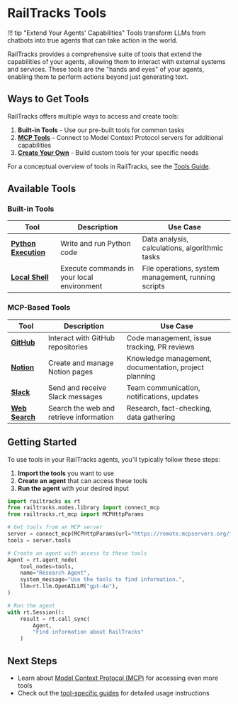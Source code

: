 # RailTracks Tools

!!! tip "Extend Your Agents' Capabilities"
    Tools transform LLMs from chatbots into true agents that can take action in the world.

RailTracks provides a comprehensive suite of tools that extend the capabilities of your agents, allowing them to interact with external systems and services. These tools are the "hands and eyes" of your agents, enabling them to perform actions beyond just generating text.

## Ways to Get Tools

RailTracks offers multiple ways to access and create tools:

1. **Built-in Tools** - Use our pre-built tools for common tasks
2. **[MCP Tools](mcp/index.md)** - Connect to Model Context Protocol servers for additional capabilities
3. **[Create Your Own](create_your_own.md)** - Build custom tools for your specific needs

For a conceptual overview of tools in RailTracks, see the [Tools Guide](/guides/tools).

## Available Tools

### Built-in Tools

| Tool | Description | Use Case |
|------|-------------|----------|
| [**Python Execution**](guides/python_sandbox.md) | Write and run Python code | Data analysis, calculations, algorithmic tasks |
| [**Local Shell**](guides/shell_bash.md) | Execute commands in your local environment | File operations, system management, running scripts |

### MCP-Based Tools

| Tool | Description | Use Case |
|------|-------------|----------|
| [**GitHub**](guides/github.md) | Interact with GitHub repositories | Code management, issue tracking, PR reviews |
| [**Notion**](guides/notion.md) | Create and manage Notion pages | Knowledge management, documentation, project planning |
| [**Slack**](guides/slack.md) | Send and receive Slack messages | Team communication, notifications, updates |
| [**Web Search**](guides/websearch_integration.md) | Search the web and retrieve information | Research, fact-checking, data gathering |

## Getting Started

To use tools in your RailTracks agents, you'll typically follow these steps:

1. **Import the tools** you want to use
2. **Create an agent** that can access these tools
3. **Run the agent** with your desired input

```python
import railtracks as rt
from railtracks.nodes.library import connect_mcp
from railtracks.rt_mcp import MCPHttpParams

# Get tools from an MCP server
server = connect_mcp(MCPHttpParams(url="https://remote.mcpservers.org/fetch/mcp"))
tools = server.tools

# Create an agent with access to these tools
Agent = rt.agent_node(
    tool_nodes=tools,
    name="Research Agent",
    system_message="Use the tools to find information.",
    llm=rt.llm.OpenAILLM("gpt-4o"),
)

# Run the agent
with rt.Session():
    result = rt.call_sync(
        Agent,
        "Find information about RailTracks"
    )
```

## Next Steps

- Learn about [Model Context Protocol (MCP)](mcp/mcp.md) for accessing even more tools
- Check out the [tool-specific guides](#available-tools) for detailed usage instructions